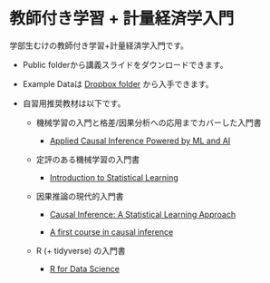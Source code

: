 # 教師付き学習 + 計量経済学入門

学部生むけの教師付き学習+計量経済学入門です。

- Public folderから講義スライドをダウンロードできます。

- Example Dataは [Dropbox folder](https://www.dropbox.com/scl/fi/estldgvyygab7z8ugzcnr/Example.csv?rlkey=w05xenuurkz88ze2uhoi9qe79&dl=0) から入手できます。

- 自習用推奨教材は以下です。

    - 機械学習の入門と格差/因果分析への応用までカバーした入門書

        - [Applied Causal Inference Powered by ML and AI](https://causalml-book.org/)

    - 定評のある機械学習の入門書

        - [Introduction to Statistical Learning](https://www.statlearning.com/)

    - 因果推論の現代的入門書

        - [Causal Inference: A Statistical Learning Approach](https://web.stanford.edu/~swager/causal_inf_book.pdf)
    
        - [A first course in causal inference](https://arxiv.org/abs/2305.18793)
    
    - R (+ tidyverse) の入門書
    
        - [R for Data Science](https://r4ds.hadley.nz/)
    
        